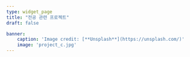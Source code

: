 ```yaml
---
type: widget_page
title: "전공 관련 프로젝트"
draft: false

banner:
    caption: 'Image credit: [**Unsplash**](https://unsplash.com/)'
    image: 'project_c.jpg'
---
```


